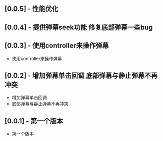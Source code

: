 ## [0.0.5] - 性能优化

## [0.0.4] - 提供弹幕seek功能 修复底部弹幕一些bug

## [0.0.3] - 使用controller来操作弹幕

* 使用controller来操作弹幕
## [0.0.2] - 增加弹幕单击回调 底部弹幕与静止弹幕不再冲突

* 增加弹幕单击回调
* 底部弹幕与静止弹幕不再冲突


## [0.0.1] - 第一个版本

* 第一个版本
